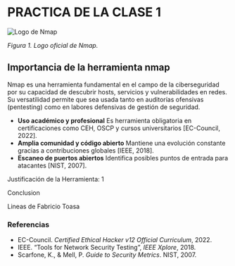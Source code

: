 # PRACTICA DE LA CLASE 1
![Logo de Nmap](https://nmap.org/images/sitelogo-nmap-software-llc-168.90.png)

*Figura 1. Logo oficial de Nmap.*
## Importancia de la herramienta nmap
Nmap es una herramienta fundamental en el campo de la ciberseguridad por su capacidad de descubrir hosts, servicios y vulnerabilidades en redes. 
Su versatilidad permite que sea usada tanto en auditorías ofensivas (pentesting) como en labores defensivas de gestión de seguridad.
- **Uso académico y profesional**
Es herramienta obligatoria en certificaciones como CEH, OSCP y cursos universitarios [EC-Council, 2022].
- **Amplia comunidad y código abierto**
Mantiene una evolución constante gracias a contribuciones globales [IEEE, 2018].
- **Escaneo de puertos abiertos**
Identifica posibles puntos de entrada para atacantes [NIST, 2007].



Justificación de la Herramienta: 1

Conclusion

Lineas de Fabricio Toasa


### Referencias
- EC-Council. *Certified Ethical Hacker v12 Official Curriculum*, 2022.  
- IEEE. “Tools for Network Security Testing”, *IEEE Xplore*, 2018.  
- Scarfone, K., & Mell, P. *Guide to Security Metrics*. NIST, 2007.  